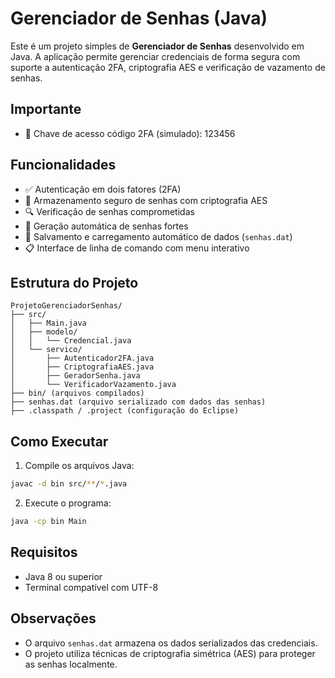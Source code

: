 # Gerenciador de Senhas (Java)

Este é um projeto simples de **Gerenciador de Senhas** desenvolvido em Java. A aplicação permite gerenciar credenciais de forma segura com suporte a autenticação 2FA, criptografia AES e verificação de vazamento de senhas.

## Importante

- 🔑 Chave de acesso código 2FA (simulado): 123456

## Funcionalidades

- ✅ Autenticação em dois fatores (2FA)
- 🔐 Armazenamento seguro de senhas com criptografia AES
- 🔍 Verificação de senhas comprometidas
- 🔑 Geração automática de senhas fortes
- 💾 Salvamento e carregamento automático de dados (`senhas.dat`)
- 📋 Interface de linha de comando com menu interativo

## Estrutura do Projeto

```
ProjetoGerenciadorSenhas/
├── src/
│   ├── Main.java
│   ├── modelo/
│   │   └── Credencial.java
│   └── servico/
│       ├── Autenticador2FA.java
│       ├── CriptografiaAES.java
│       ├── GeradorSenha.java
│       └── VerificadorVazamento.java
├── bin/ (arquivos compilados)
├── senhas.dat (arquivo serializado com dados das senhas)
├── .classpath / .project (configuração do Eclipse)
```

## Como Executar

1. Compile os arquivos Java:

```bash
javac -d bin src/**/*.java
```

2. Execute o programa:

```bash
java -cp bin Main
```

## Requisitos

- Java 8 ou superior
- Terminal compatível com UTF-8

## Observações

- O arquivo `senhas.dat` armazena os dados serializados das credenciais.
- O projeto utiliza técnicas de criptografia simétrica (AES) para proteger as senhas localmente.
